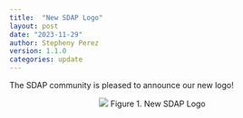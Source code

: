 ```yaml
---
title:  "New SDAP Logo"
layout: post
date: "2023-11-29"
author: Stepheny Perez
version: 1.1.0
categories: update
---
```

<!--
{% comment %}
Licensed to the Apache Software Foundation (ASF) under one or more
contributor license agreements.  See the NOTICE file distributed with
this work for additional information regarding copyright ownership.
The ASF licenses this file to you under the Apache License, Version 2.0
(the "License"); you may not use this file except in compliance with
the License.  You may obtain a copy of the License at

http://www.apache.org/licenses/LICENSE-2.0

Unless required by applicable law or agreed to in writing, software
distributed under the License is distributed on an "AS IS" BASIS,
WITHOUT WARRANTIES OR CONDITIONS OF ANY KIND, either express or implied.
See the License for the specific language governing permissions and
limitations under the License.
{% endcomment %}
-->

The SDAP community is pleased to announce our new logo! 

<div style="text-align: center;">
	<img src="https://apache.org/logos/res/sdap/sdap-1.png">
	Figure 1. New SDAP Logo
</div>
